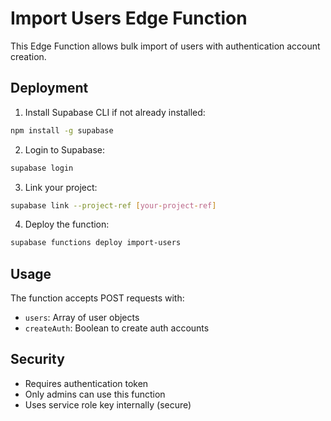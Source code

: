 # Import Users Edge Function

This Edge Function allows bulk import of users with authentication account creation.

## Deployment

1. Install Supabase CLI if not already installed:
```bash
npm install -g supabase
```

2. Login to Supabase:
```bash
supabase login
```

3. Link your project:
```bash
supabase link --project-ref [your-project-ref]
```

4. Deploy the function:
```bash
supabase functions deploy import-users
```

## Usage

The function accepts POST requests with:
- `users`: Array of user objects
- `createAuth`: Boolean to create auth accounts

## Security

- Requires authentication token
- Only admins can use this function
- Uses service role key internally (secure)